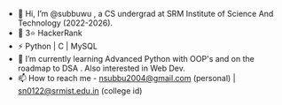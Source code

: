 - 👋 Hi, I’m @subbuwu , a CS undergrad at SRM Institute of Science And Technology (2022-2026).
- 💞️ 3⭐ HackerRank
- ⚡ Python | C | MySQL 
- 🌱 I’m currently learning Advanced Python with OOP's and on the roadmap to DSA . Also interested in Web Dev.
- 📫 How to reach me - nsubbu2004@gmail.com (personal) | sn0122@srmist.edu.in (college id)

<!---
subbuwu/subbuwu is a ✨ special ✨ repository because its `README.md` (this file) appears on your GitHub profile.
You can click the Preview link to take a look at your changes.
--->
